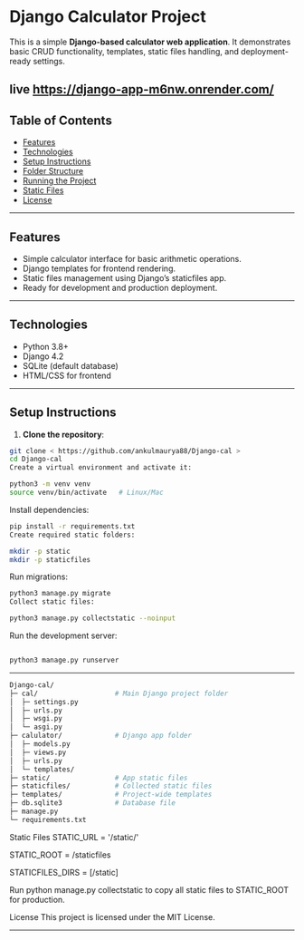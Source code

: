 # Django Calculator Project

This is a simple **Django-based calculator web application**. It demonstrates basic CRUD functionality, templates, static files handling, and deployment-ready settings.

live <https://django-app-m6nw.onrender.com/>
---

## Table of Contents

- [Features](#features)
- [Technologies](#technologies)
- [Setup Instructions](#setup-instructions)
- [Folder Structure](#folder-structure)
- [Running the Project](#running-the-project)
- [Static Files](#static-files)
- [License](#license)

---

## Features

- Simple calculator interface for basic arithmetic operations.
- Django templates for frontend rendering.
- Static files management using Django’s staticfiles app.
- Ready for development and production deployment.

---

## Technologies

- Python 3.8+
- Django 4.2
- SQLite (default database)
- HTML/CSS for frontend

---

## Setup Instructions

1. **Clone the repository**:

```bash
git clone < https://github.com/ankulmaurya88/Django-cal >
cd Django-cal
Create a virtual environment and activate it:
```
``` bash
python3 -m venv venv
source venv/bin/activate   # Linux/Mac
```
Install dependencies:

``` bash
pip install -r requirements.txt
Create required static folders:
```
``` bash
mkdir -p static
mkdir -p staticfiles
```
Run migrations:

``` bash
python3 manage.py migrate
Collect static files:
```
```bash
python3 manage.py collectstatic --noinput
```
Run the development server:

```bash

python3 manage.py runserver
```
---
``` bash 
Django-cal/
├─ cal/                   # Main Django project folder
│  ├─ settings.py
│  ├─ urls.py
│  ├─ wsgi.py
│  └─ asgi.py
├─ calulator/             # Django app folder
│  ├─ models.py
│  ├─ views.py
│  ├─ urls.py
│  └─ templates/
├─ static/                # App static files
├─ staticfiles/           # Collected static files
├─ templates/             # Project-wide templates
├─ db.sqlite3             # Database file
├─ manage.py
└─ requirements.txt
```

Static Files
STATIC_URL = '/static/'

STATIC_ROOT = <project-root>/staticfiles

STATICFILES_DIRS = [<project-root>/static]

Run python manage.py collectstatic to copy all static files to STATIC_ROOT for production.

License
This project is licensed under the MIT License.



---

